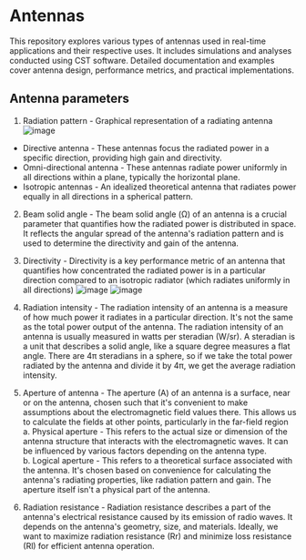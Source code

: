 # Antennas

This repository explores various types of antennas used in real-time applications and their respective uses. It includes simulations and analyses conducted using CST software. Detailed documentation and examples cover antenna design, performance metrics, and practical implementations.

## Antenna parameters

1. Radiation pattern - Graphical representation of a radiating antenna
![image](https://github.com/ani171/Antennas/assets/97838595/7f947d00-8271-455c-9e3f-7999f67a8fe5)
  * Directive antenna -  These antennas focus the radiated power in a specific direction, providing high gain and directivity.
  * Omni-directional antenna - These antennas radiate power uniformly in all directions within a plane, typically the horizontal plane.
  * Isotropic antennas -  An idealized theoretical antenna that radiates power equally in all directions in a spherical pattern.

2. Beam solid angle - The beam solid angle (Ω) of an antenna is a crucial parameter that quantifies how the radiated power is distributed in space. It reflects the angular spread of the antenna's radiation pattern and is used to determine the directivity and gain of the antenna.

3. Directivity - Directivity is a key performance metric of an antenna that quantifies how concentrated the radiated power is in a particular direction compared to an isotropic radiator (which radiates uniformly in all directions)
![image](https://github.com/ani171/Antennas/assets/97838595/71320e75-a45c-4273-a3b1-76aaa18ee5c9)
![image](https://github.com/ani171/Antennas/assets/97838595/576b4c7a-d5e2-4ccd-af64-20804e3f7640)

 4. Radiation intensity - The radiation intensity of an antenna is a measure of how much power it radiates in a particular direction. It's not the same as the total power output of the antenna. The radiation intensity of an antenna is usually measured in watts per steradian (W/sr). A steradian is a unit that describes a solid angle, like a square degree measures a flat angle.  There are  4π steradians in a sphere, so if we take the total power radiated by the antenna and divide it by 4π, we get the average radiation intensity.
 5. Aperture of antenna - The aperture (A) of an antenna is a surface, near or on the antenna, chosen such that it's convenient to make assumptions about the electromagnetic field values there. This allows us to calculate the fields at other points, particularly in the far-field region <br>
  a. Physical aperture - This refers to the actual size or dimension of the antenna structure that interacts with the electromagnetic waves. It can be influenced by various factors depending on the antenna type. <br>
  b. Logical aperture - This refers to a theoretical surface associated with the antenna. It's chosen based on convenience for calculating the antenna's radiating properties, like radiation pattern and gain. The aperture itself isn't a physical part of the antenna.<br>
6. Radiation resistance - Radiation resistance describes a part of the antenna's electrical resistance caused by its emission of radio waves. It depends on the antenna's geometry, size, and materials. Ideally, we want to maximize radiation resistance (Rr) and minimize loss resistance (Rl) for efficient antenna operation.
